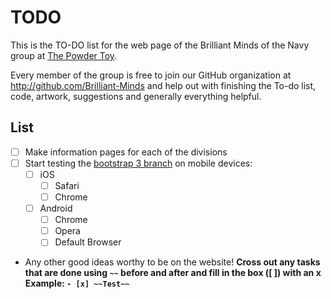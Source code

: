 TODO
====
This is the TO-DO list for the web page of the Brilliant Minds of the Navy group at [The Powder Toy](http://powdertoy.co.uk.).

Every member of the group is free to join our GitHub organization at 
http://github.com/Brilliant-Minds and help out with finishing the To-do list, code, artwork, suggestions 
and generally everything helpful.

List
----
- [ ] Make information pages for each of the divisions
- [ ] Start testing the [bootstrap 3 branch](https://github.com/Brilliant-Minds/Brilliant-Minds.github.io/tree/bootstrap) on mobile devices:
	- [ ] iOS
		- [ ] Safari
		- [ ] Chrome
	- [ ] Android
		- [ ] Chrome
		- [ ] Opera
		- [ ] Default Browser
- Any other good ideas worthy to be on the website!
**Cross out any tasks that are done using `~~` before and after and fill in the box ([ ]) with an x 
Example: `- [x] ~~Test~~`**
